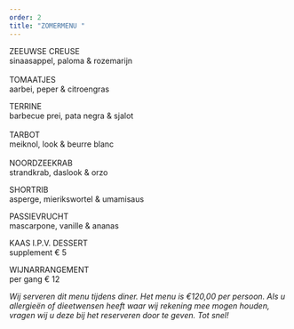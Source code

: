 ```yaml
---
order: 2
title: "ZOMERMENU "
---
```

ZEEUWSE CREUSE \
sinaasappel, paloma & rozemarijn\
\
TOMAATJES \
a﻿arbei, peper & citroengras 

TERRINE\
barbecue prei, pata negra & sjalot\
\
T﻿ARBOT\
m﻿eiknol, look & beurre blanc \
\
NOORDZEEKRAB\
strandkrab, daslook & orzo

S﻿HORTRIB\
asperge, mierikswortel & umamisaus 

P﻿ASSIEVRUCHT\
mascarpone, vanille & ananas

KAAS I.P.V. DESSERT\
supplement € 5

WIJNARRANGEMENT \
per gang € 12

*Wij serveren dit menu tijdens diner. Het menu is €120,00 per persoon. Als u allergieën of dieetwensen heeft waar wij rekening mee mogen houden, vragen wij u deze bij het reserveren door te geven. Tot snel!*